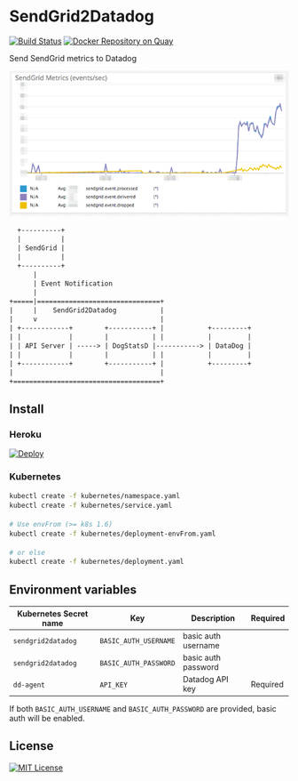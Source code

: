 # SendGrid2Datadog

[![Build Status](https://travis-ci.org/dtan4/sendgrid2datadog.svg?branch=master)](https://travis-ci.org/dtan4/sendgrid2datadog)
[![Docker Repository on Quay](https://quay.io/repository/dtan4/sendgrid2datadog/status "Docker Repository on Quay")](https://quay.io/repository/dtan4/sendgrid2datadog)

Send SendGrid metrics to Datadog

![sendgrid2datadog](images/sendgrid2datadog.png)

```
  +----------+
  |          |
  | SendGrid |
  |          |
  +----------+
      |
      | Event Notification
      |
+=====|===============================+
|     |    SendGrid2Datadog           |
|     v                               |
| +------------+        +-----------+ |           +---------+
| |            |        |           | |           |         |
| | API Server | -----> | DogStatsD |-----------> | DataDog |
| |            |        |           | |           |         |
| +------------+        +-----------+ |           +---------+
|                                     |
+=====================================+
```

## Install

### Heroku

[![Deploy](https://www.herokucdn.com/deploy/button.png)](https://heroku.com/deploy)

### Kubernetes

```bash
kubectl create -f kubernetes/namespace.yaml
kubectl create -f kubernetes/service.yaml

# Use envFrom (>= k8s 1.6)
kubectl create -f kubernetes/deployment-envFrom.yaml

# or else
kubectl create -f kubernetes/deployment.yaml
```

## Environment variables

|Kubernetes Secret name|Key|Description|Required|
|---|---|---|---|
|`sendgrid2datadog`|`BASIC_AUTH_USERNAME`|basic auth username||
|`sendgrid2datadog`|`BASIC_AUTH_PASSWORD`|basic auth password||
|`dd-agent`|`API_KEY`|Datadog API key|Required|

If both `BASIC_AUTH_USERNAME` and `BASIC_AUTH_PASSWORD` are provided, basic auth will be enabled.

## License

[![MIT License](http://img.shields.io/badge/license-MIT-blue.svg?style=flat)](LICENSE)
